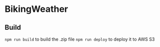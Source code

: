 # BikingWeather
## Build
`npm run build` to build the .zip file
`npm run deploy` to deploy it to AWS S3